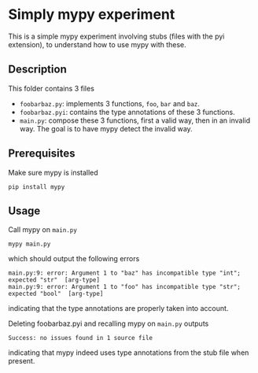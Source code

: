 # Simply mypy experiment

This is a simple mypy experiment involving stubs (files with the pyi
extension), to understand how to use mypy with these.

## Description

This folder contains 3 files

* `foobarbaz.py`: implements 3 functions, `foo`, `bar` and `baz`.
* `foobarbaz.pyi`: contains the type annotations of these 3 functions.
* `main.py`: compose these 3 functions, first a valid way, then in an
  invalid way.  The goal is to have mypy detect the invalid way.

## Prerequisites

Make sure mypy is installed

```
pip install mypy
```

## Usage

Call mypy on `main.py`

```
mypy main.py
```

which should output the following errors

```
main.py:9: error: Argument 1 to "baz" has incompatible type "int"; expected "str"  [arg-type]
main.py:9: error: Argument 1 to "foo" has incompatible type "str"; expected "bool"  [arg-type]
```

indicating that the type annotations are properly taken into account.

Deleting foobarbaz.pyi and recalling mypy on `main.py` outputs

```
Success: no issues found in 1 source file
```

indicating that mypy indeed uses type annotations from the stub file
when present.

